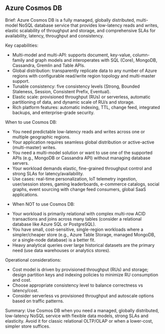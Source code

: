 ## Azure Cosmos DB

Brief:
Azure Cosmos DB is a fully managed, globally distributed, multi-model NoSQL database service
that provides low-latency reads and writes, elastic scalability of throughput and storage,
and comprehensive SLAs for availability, latency, throughput and consistency.

Key capabilities:

- Multi-model and multi-API: supports document, key-value, column-family and graph models
  and interoperates with SQL (Core), MongoDB, Cassandra, Gremlin and Table APIs.
- Global distribution: transparently replicate data to any number of Azure regions with
  configurable read/write region topology and multi-master support.
- Tunable consistency: five consistency levels (Strong, Bounded Staleness, Session, Consistent Prefix, Eventual).
- Elastic scale: provisioned throughput (RUs) or serverless, automatic partitioning of data,
  and dynamic scale of RU/s and storage.
- Rich platform features: automatic indexing, TTL, change feed, integrated backups, and enterprise-grade security.

When to use Cosmos DB:

- You need predictable low-latency reads and writes across one or multiple geographic regions.
- Your application requires seamless global distribution or active-active (multi-master) writes.
- You need a multi-model solution or want to use one of the supported APIs (e.g., MongoDB or Cassandra API)
  without managing database servers.
- Your workload demands elastic, fine-grained throughput control and strong SLAs for latency/availability.
- Use cases: real-time personalization, IoT telemetry ingestion, user/session stores, gaming leaderboards,
  e-commerce catalogs, social graphs, event sourcing with change feed consumers, global SaaS applications.

* When NOT to use Cosmos DB:

- Your workload is primarily relational with complex multi-row ACID transactions and joins across many tables
  (consider a relational database like Azure SQL or PostgreSQL).
- You have small, cost-sensitive, single-region workloads where a simpler/cheaper store (e.g., Azure Table Storage,
  managed MongoDB, or a single-node database) is a better fit.
- Heavy analytical queries over large historical datasets are the primary need (use data warehouses or analytics stores).

Operational considerations:

- Cost model is driven by provisioned throughput (RUs) and storage; design partition keys and indexing policies
  to minimize RU consumption and cost.
- Choose appropriate consistency level to balance correctness vs latency/cost.
- Consider serverless vs provisioned throughput and autoscale options based on traffic patterns.

Summary:
Use Cosmos DB when you need a managed, globally distributed, low-latency NoSQL service with flexible data models,
strong SLAs and elasticity. Avoid it for classic relational OLTP/OLAP or when a lower-cost, simpler store suffices.
